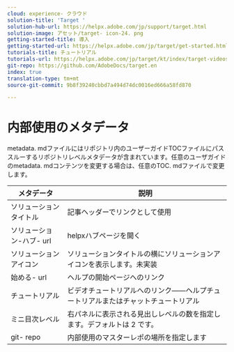 ```yaml
---
cloud: experience- クラウド
solution-title: 'Target '
solution-hub-url: https://helpx.adobe.com/jp/support/target.html
solution-image: アセット/target- icon-24. png
getting-started-title: 導入
getting-started-url: https://helpx.adobe.com/jp/target/get-started.html
tutorials-title: チュートリアル
tutorials-url: https://helpx.adobe.com/jp/target/kt/index/target-videos.html
git-repo: https://github.com/AdobeDocs/target.en
index: true
translation-type: tm+mt
source-git-commit: 9b8f39240cbbd7a494d74dc0016ed666a58fd870

---
```



# 内部使用のメタデータ

metadata. mdファイルにはリポジトリ内のユーザーガイドTOCファイルにパススルーするリポジトリレベルメタデータが含まれています。任意のユーザガイドのmetadata. mdコンテンツを変更する場合は、任意のTOC. mdファイルで変更します。

| メタデータ | 説明 |
|--- |--- |
| ソリューションタイトル | 記事ヘッダーでリンクとして使用 |
| ソリューション-ハブ- url | helpxハブページを開く |
| ソリューションアイコン | ソリューションタイトルの横にソリューションアイコンを表示します。未実装 |
| 始める- url | ヘルプの開始ページへのリンク |
| チュートリアル | ビデオチュートリアルへのリンク——ヘルプチュートリアルまたはチャットチュートリアル |
| ミニ目次レベル | 右パネルに表示される見出しレベルの数を指定します。デフォルトは 2 です。 |
| git- repo | 内部使用のマスターレポの場所を指定します |
